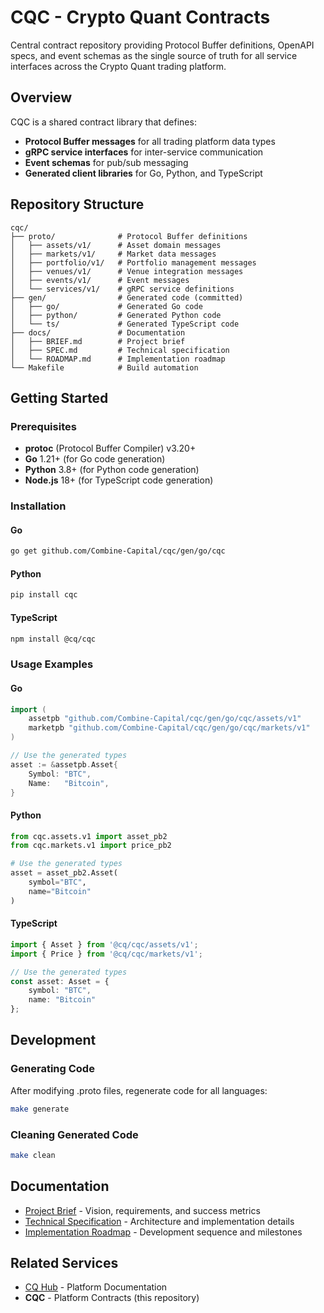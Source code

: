# CQC - Crypto Quant Contracts

Central contract repository providing Protocol Buffer definitions, OpenAPI specs, and event schemas as the single source of truth for all service interfaces across the Crypto Quant trading platform.

## Overview

CQC is a shared contract library that defines:
- **Protocol Buffer messages** for all trading platform data types
- **gRPC service interfaces** for inter-service communication
- **Event schemas** for pub/sub messaging
- **Generated client libraries** for Go, Python, and TypeScript

## Repository Structure

```
cqc/
├── proto/              # Protocol Buffer definitions
│   ├── assets/v1/      # Asset domain messages
│   ├── markets/v1/     # Market data messages
│   ├── portfolio/v1/   # Portfolio management messages
│   ├── venues/v1/      # Venue integration messages
│   ├── events/v1/      # Event messages
│   └── services/v1/    # gRPC service definitions
├── gen/                # Generated code (committed)
│   ├── go/             # Generated Go code
│   ├── python/         # Generated Python code
│   └── ts/             # Generated TypeScript code
├── docs/               # Documentation
│   ├── BRIEF.md        # Project brief
│   ├── SPEC.md         # Technical specification
│   └── ROADMAP.md      # Implementation roadmap
└── Makefile            # Build automation
```

## Getting Started

### Prerequisites

- **protoc** (Protocol Buffer Compiler) v3.20+
- **Go** 1.21+ (for Go code generation)
- **Python** 3.8+ (for Python code generation)
- **Node.js** 18+ (for TypeScript code generation)

### Installation

#### Go
```bash
go get github.com/Combine-Capital/cqc/gen/go/cqc
```

#### Python
```bash
pip install cqc
```

#### TypeScript
```bash
npm install @cq/cqc
```

### Usage Examples

#### Go
```go
import (
    assetpb "github.com/Combine-Capital/cqc/gen/go/cqc/assets/v1"
    marketpb "github.com/Combine-Capital/cqc/gen/go/cqc/markets/v1"
)

// Use the generated types
asset := &assetpb.Asset{
    Symbol: "BTC",
    Name:   "Bitcoin",
}
```

#### Python
```python
from cqc.assets.v1 import asset_pb2
from cqc.markets.v1 import price_pb2

# Use the generated types
asset = asset_pb2.Asset(
    symbol="BTC",
    name="Bitcoin"
)
```

#### TypeScript
```typescript
import { Asset } from '@cq/cqc/assets/v1';
import { Price } from '@cq/cqc/markets/v1';

// Use the generated types
const asset: Asset = {
    symbol: "BTC",
    name: "Bitcoin"
};
```

## Development

### Generating Code

After modifying .proto files, regenerate code for all languages:

```bash
make generate
```

### Cleaning Generated Code

```bash
make clean
```

## Documentation

- [Project Brief](docs/BRIEF.md) - Vision, requirements, and success metrics
- [Technical Specification](docs/SPEC.md) - Architecture and implementation details
- [Implementation Roadmap](docs/ROADMAP.md) - Development sequence and milestones

## Related Services

- [CQ Hub](https://github.com/Combine-Capital/cqhub) - Platform Documentation
- **CQC** - Platform Contracts (this repository)
